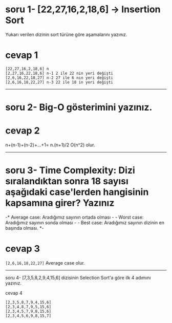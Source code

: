 # soru 1- [22,27,16,2,18,6] -> Insertion Sort # 

Yukarı verilen dizinin sort türüne göre aşamalarını yazınız.

# cevap 1 # 
```
[22,27,16,2,18,6] n 
[2,27,16,22,18,6] n-1 2 ile 22 nin yeri değişti
[2,6,16,22,18,27] n-2 27 ile 6 nın yeri değişti
[2,6,16,18,22,27] n-3 22 ile 18 in yeri değişti

``` 

---

# soru 2- Big-O gösterimini yazınız. # 
# cevap 2 # 

n+(n-1)+(n-2)+...+1= n.(n+1)/2  O(n^2) olur.

---

# soru 3- Time Complexity: Dizi sıralandıktan sonra 18 sayısı aşağıdaki case'lerden hangisinin kapsamına girer? Yazınız # 

-* Average case: Aradığımız sayının ortada olması *-
-* Worst case: Aradığımız sayının sonda olması *-
-* Best case: Aradığımız sayının dizinin en başında olması. *-

#  cevap 3 # 
` [2,6,16,18,22,27] ` 
Average case olur.

---
soru 4- [7,3,5,8,2,9,4,15,6] dizisinin Selection Sort'a göre ilk 4 adımını yazınız.


cevap 4 

```  
[2,3,5,8,7,9,4,15,6]
[2,3,4,8,7,9,5,15,6]
[2,3,4,5,7,9,8,15,6]
[2,3,4,5,6,9,8,15,7]
``` 
